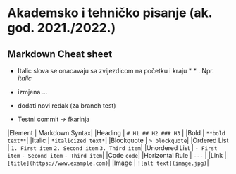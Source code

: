 # Akademsko i tehničko pisanje (ak. god. 2021./2022.)


## Markdown Cheat sheet

- Italic slova se onacavaju sa zvijezdicom na početku i kraju * * . Npr. *italic*

- izmjena ...
- dodati novi redak (za branch test)
- Testni commit -> fkarinja


|Element |	Markdown Syntax|
|Heading | `# H1 ## H2 ### H3` |
|Bold |	`**bold text**`|
|Italic |	`*italicized text*`|
|Blockquote |	`> blockquote`|
|Ordered List |	`1. First item`
`2. Second item`
`3. Third item`|
|Unordered List |	`- First item`
`- Second item`
`- Third item`|
|Code 	``code``|
|Horizontal Rule |	`---` |
|Link |	`[title](https://www.example.com)`|
|Image |	`![alt text](image.jpg)`|
